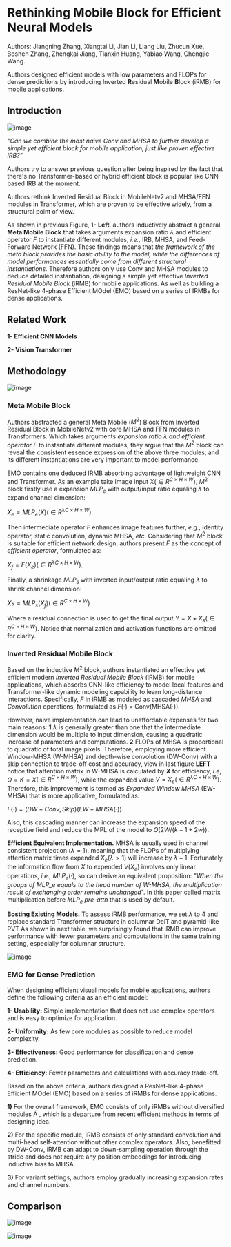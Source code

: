 # Rethinking Mobile Block for Efficient Neural Models

Authors: Jiangning Zhang, Xiangtai Li, Jian Li, Liang Liu, Zhucun Xue, Boshen Zhang, Zhengkai Jiang, Tianxin Huang, Yabiao Wang, Chengjie Wang.

Authors designed efficient models with low parameters and FLOPs for dense predictions by introducing **I**nverted **R**esidual **M**obile **B**lock (iRMB) for mobile applications.

## Introduction

![image](https://user-images.githubusercontent.com/59775002/211502953-d2efeaf0-292e-4d10-8612-6fc03af620a1.png)


*"Can we combine the most naive Conv and MHSA to further develop a simple yet efficient block for mobile application, just like proven effective IRB?"*

Authors try to answer previous question after being inspired by the fact that there's no Transformer-based or hybrid efficient block is popular like CNN-based IRB at the moment.

Authors rethink Inverted Residual Block in MobileNetv2 and MHSA/FFN modules in Transformer, which are proven to be effective widely, from a structural point of view.

As shown in previous Figure, 1- **Left**, authors inductively abstract a general **Meta Mobile Block** that takes arguments expansion ratio $λ$ and efficient operator $F$ to instantiate different modules, *i.e.,* IRB, MHSA, and Feed-Forward Network (FFN). These findings means that *the framework of the meta block provides the basic ability to the model, while the differences of model performances essentially come from different structural instantiations.* Therefore authors only use Conv and MHSA modules to deduce detailed instantiation, designing a simple yet effective *Inverted Residual Mobile Block* (iRMB) for mobile applications. As well as building a ResNet-like 4-phase Efficient MOdel (EMO) based on a series of IRMBs for dense applications.

## Related Work

**1- Efficient CNN Models**

**2- Vision Transformer**

## Methodology

![image](https://user-images.githubusercontent.com/59775002/211503045-e81f58be-d67f-4dad-9de4-17eb1144ac67.png)


### Meta Mobile Block

Authors abstracted a general Meta Mobile ($M^2$) Block from Inverted Residual Block in MobileNetv2 with core MHSA and FFN modules in Transformers. Which takes arguments *expansion ratio $λ$ and efficient operator $F$* to instantiate different modules, they argue that the $M^2$ block can reveal the consistent essence expression of the above three modules, and its different instantiations are very important to model performance.

EMO contains one deduced IRMB absorbing advantage of lightweight CNN and Transformer. As an example take image input $X(∈ R^{C×H×W})$, $M^2$ block firstly use a expansion $MLP_e$ with output/input ratio equaling $λ$ to expand channel dimension:

 $X_e = MLP_e (X)(∈ R^{λC×H×W})$.

Then intermediate operator $F$ enhances image features further, *e.g.,* identity operator, static convolution, dynamic MHSA, *etc*. Considering that $M^2$ block is suitable for efficient network design, authors present $F$ as the concept of *efficient operator*, formulated as:

$X_f = F (X_e )(∈ R^{λC×H×W})$.

Finally, a shrinkage $MLP_s$ with inverted input/output ratio equaling $λ$ to shrink channel dimension:

$X s = MLP_s (X_f )(∈ R^{C×H×W})$

Where a residual connection is used to get the final output $Y = X + X_s (∈ R^{C×H×W} )$. Notice that normalization and activation functions are omitted for clarity.

### Inverted Residual Mobile Block

Based on the inductive $M^2$ block, authors instantiated an effective yet efficient modern *Inverted Residual Mobile Block* (iRMB) for mobile applications, which absorbs CNN-like efficiency to model local features and Transformer-like dynamic modeling capability to learn long-distance interactions. Specifically, $F$ in iRMB as modeled as cascaded *MHSA* and *Convolution* operations, formulated as $F$(·) = Conv(MHSA(·)).

However, naive implementation can lead to unaffordable expenses for two main reasons: **1** $λ$ is generally greater than one that the intermediate dimension would be multiple to input dimension, causing a quadratic increase of parameters and computations. **2** FLOPs of MHSA is proportional to quadratic of total image pixels. Therefore, employing more efficient Window-MHSA (W-MHSA) and depth-wise convolution (DW-Conv) with a skip connection to trade-off cost and accuracy, view in last figure **LEFT** notice that attention matrix in W-MHSA is calculated by **$X$** for efficiency, *i.e*, $Q=K=X$$(∈ R^{C×H×W})$, while the expanded value $V =X_e (∈ R^{λC×H×W})$. Therefore, this improvement is termed as *Expanded Window MHSA* (EW-MHSA) that is more applicative, formulated as:

$F (·) = (DW-Conv, Skip)(EW-MHSA(·))$.

Also, this cascading manner can increase the expansion speed of the receptive field and reduce the MPL of the model to $O(2W/(k − 1 + 2w))$.

**Efficient Equivalent Implementation.** MHSA is usually used in channel consistent projection ($λ=1$), meaning that the FLOPs of multiplying attention matrix times expended $X_e(λ>1)$ will increase by $λ-1$. Fortunately, the information flow from $X$ to expended $V(X_e)$ involves only linear operations, *i.e.,* $MLP_e$$(·)$, so can derive an equivalent proposition: *"When the groups of MLP_e equals to the head number of W-MHSA, the multiplication result of exchanging order remains unchanged*". In this paper called matrix multiplication before $MLP_e$ *pre-attn* that is used by default.

**Bosting Existing Models.** To assess iRMB performance, we set $λ$ to 4 and replace standard Transformer structure in columnar DeiT and pyramid-like PVT As shown in next table, we surprisingly found that iRMB can improve performance with fewer parameters and computations in the same training setting, especially for columnar structure.

![image](https://user-images.githubusercontent.com/59775002/211503161-44eb2107-7945-41e8-9251-e6fcbf0f926e.png)


### EMO for Dense Prediction

When designing efficient visual models for mobile applications, authors define the following criteria as an efficient model:

**1- Usability:** Simple implementation that does not use complex operators and is easy to optimize for application.

**2- Uniformity:** As few core modules as possible to reduce model complexity.

**3- Effectiveness:** Good performance for classification and dense prediction.

**4- Efficiency:** Fewer parameters and calculations with accuracy trade-off.

Based on the above criteria, authors designed a ResNet-like 4-phase Efficient MOdel (EMO) based on a series of iRMBs for dense applications.

**1)** For the overall framework, EMO consists of only iRMBs without diversified modules Á , which is a departure from recent efficient methods in terms of designing idea.

**2)** For the specific module, iRMB consists of only standard convolution and multi-head self-attention without other complex operators. Also, benefitted by DW-Conv, iRMB can adapt to down-sampling operation through the stride and does not require any position embeddings for introducing inductive bias to MHSA.

**3)** For variant settings, authors employ gradually increasing expansion rates and channel numbers.

## Comparison

![image](https://user-images.githubusercontent.com/59775002/211503300-b0854dfe-82f4-4ec4-b638-280d4c02b514.png)


![image](https://user-images.githubusercontent.com/59775002/211503388-ef91e327-30bc-457a-87b0-341e3a846208.png)

